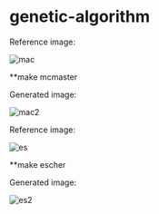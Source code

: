 # genetic-algorithm

Reference image:

![mac](https://user-images.githubusercontent.com/45505172/50371105-37b4e480-0582-11e9-87dd-5ee6d78703fd.png)

**make mcmaster

Generated image:

![mac2](https://user-images.githubusercontent.com/45505172/50371119-7c408000-0582-11e9-879a-c5025590aacd.png)

Reference image:

![es](https://user-images.githubusercontent.com/45505172/50371130-a4c87a00-0582-11e9-8281-faf355c176e8.png)

**make escher

Generated image:

![es2](https://user-images.githubusercontent.com/45505172/50371170-76976a00-0583-11e9-818d-090c78744e55.png)

